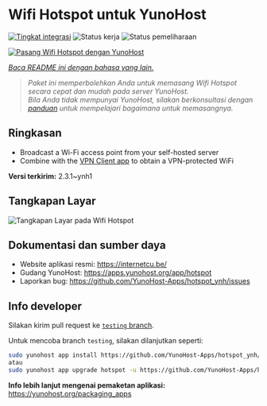 <!--
N.B.: README ini dibuat secara otomatis oleh <https://github.com/YunoHost/apps/tree/master/tools/readme_generator>
Ini TIDAK boleh diedit dengan tangan.
-->

# Wifi Hotspot untuk YunoHost

[![Tingkat integrasi](https://dash.yunohost.org/integration/hotspot.svg)](https://ci-apps.yunohost.org/ci/apps/hotspot/) ![Status kerja](https://ci-apps.yunohost.org/ci/badges/hotspot.status.svg) ![Status pemeliharaan](https://ci-apps.yunohost.org/ci/badges/hotspot.maintain.svg)

[![Pasang Wifi Hotspot dengan YunoHost](https://install-app.yunohost.org/install-with-yunohost.svg)](https://install-app.yunohost.org/?app=hotspot)

*[Baca README ini dengan bahasa yang lain.](./ALL_README.md)*

> *Paket ini memperbolehkan Anda untuk memasang Wifi Hotspot secara cepat dan mudah pada server YunoHost.*  
> *Bila Anda tidak mempunyai YunoHost, silakan berkonsultasi dengan [panduan](https://yunohost.org/install) untuk mempelajari bagaimana untuk memasangnya.*

## Ringkasan

* Broadcast a Wi-Fi access point from your self-hosted server
* Combine with the [VPN Client app](https://github.com/labriqueinternet/vpnclient_ynh) to obtain a VPN-protected WiFi


**Versi terkirim:** 2.3.1~ynh1

## Tangkapan Layar

![Tangkapan Layar pada Wifi Hotspot](./doc/screenshots/hotspot.png)

## Dokumentasi dan sumber daya

- Website aplikasi resmi: <https://internetcu.be/>
- Gudang YunoHost: <https://apps.yunohost.org/app/hotspot>
- Laporkan bug: <https://github.com/YunoHost-Apps/hotspot_ynh/issues>

## Info developer

Silakan kirim pull request ke [`testing` branch](https://github.com/YunoHost-Apps/hotspot_ynh/tree/testing).

Untuk mencoba branch `testing`, silakan dilanjutkan seperti:

```bash
sudo yunohost app install https://github.com/YunoHost-Apps/hotspot_ynh/tree/testing --debug
atau
sudo yunohost app upgrade hotspot -u https://github.com/YunoHost-Apps/hotspot_ynh/tree/testing --debug
```

**Info lebih lanjut mengenai pemaketan aplikasi:** <https://yunohost.org/packaging_apps>

